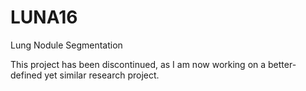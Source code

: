 # LUNA16
Lung Nodule Segmentation 

This project has been discontinued, as I am now working on a better-defined yet similar research project.
